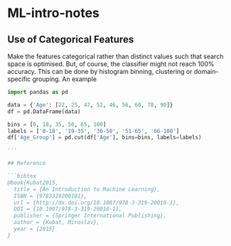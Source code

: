 # ML-intro-notes

## Use of Categorical Features
Make the features categorical rather than distinct values such that search space is optimised. But, of course, the classifier might not reach 100% accuracy.
This can be done by histogram binning, clustering or domain-specific grouping. An example 


```python
import pandas as pd

data = {'Age': [22, 25, 47, 52, 46, 56, 60, 78, 90]}
df = pd.DataFrame(data)

bins = [0, 18, 35, 50, 65, 100]
labels = ['0-18', '19-35', '36-50', '51-65', '66-100']
df['Age_Group'] = pd.cut(df['Age'], bins=bins, labels=labels)

'''

## Reference

```bibtex
@book{Kubat2015,
  title = {An Introduction to Machine Learning},
  ISBN = {9783319200101},
  url = {http://dx.doi.org/10.1007/978-3-319-20010-1},
  DOI = {10.1007/978-3-319-20010-1},
  publisher = {Springer International Publishing},
  author = {Kubat, Miroslav},
  year = {2015}
}
